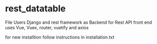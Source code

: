 # rest_datatable
File Users Django and rest framework as Backend for Rest API
front end uses Vue, Vuex, router, vuetify and axios 

for new installtion follow instructions in installation.txt
